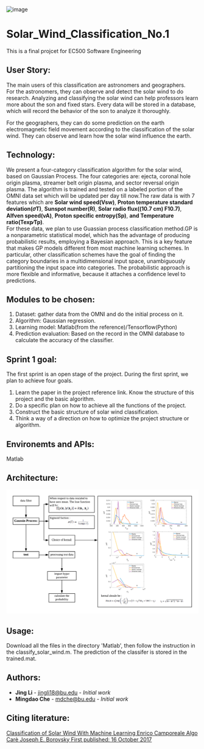 ![image](https://travis-ci.org/ec500-software-engineering/project-05-solar_wind_classification.svg?branch=master)
# Solar_Wind_Classification_No.1
This is a final projcet for EC500 Software Engineering

## User Story:
The main users of this classification are astronomers and geographers.<br>
For the astronomers, they can observe and detect the solar wind to do research. Analyzing and classifying the solar wind can help professors learn more about the son and fixed stars. Every data will be stored in a database, which will record the behavior of the son to analyze it thoroughly.<br>

For the geographers, they can do some prediction on the earth electromagnetic field movement according to the classification of the solar wind. They can observe and learn how the solar wind influence the earth.<br>


## Technology:
We present a four-category classification algorithm for the solar wind, based on Gaussian Process. The four categories are: ejecta, coronal hole origin plasma, streamer belt origin plasma, and sector reversal origin plasma. The algorithm is trained and tested on a labeled portion of the OMNI data set which will be updated per day till now.The raw data is with 7 features which are **Solar wind speed(Vsw)**,
**Proton temperature standard deviation(𝜎T)**, **Sunspot number(R)**, **Solar radio flux((10.7 cm) F10.7)**, **Alfven speed(vA)**, **Proton specific entropy(Sp)**, **and Temperature ratio(Texp∕Tp)**.<br>
For these data, we plan to use Guassian process classification method.GP is a nonparametric statistical model, which has the advantage of producing probabilistic results, employing a Bayesian approach. This is a key feature that makes GP models different from most machine learning schemes. In particular, other classification schemes have the goal of finding the category boundaries in a multidimensional input space, unambiguously partitioning the input space into categories. The probabilistic approach is more flexible and informative, because it attaches a confidence level to predictions.<br>

## Modules to be chosen:
1.	Dataset: gather data from the OMNI and do the initial process on it.<br>
2.	Algorithm: Gaussian regression.<br>
3.	Learning model: Matlab(from the reference)/Tensorflow(Python)<br>
4.	Prediction evaluation: Based on the record in the OMNI database to calculate the accuracy of the classifier.<br>

## Sprint 1 goal:
The first sprint is an open stage of the project. During the first sprint, we plan to achieve four goals.<br>
1.	Learn the paper in the project reference link. Know the structure of this project and the basic algorithm.<br>
2.	Do a specific plan on how to achieve all the functions of the project.<br>
3.	Construct the basic structure of solar wind classification.<br>
4.	Think a way of a direction on how to optimize the project structure or algorithm.<br>

## Environemts and APIs:
Matlab<br>

## Architecture:
![image](https://github.com/ec500-software-engineering/project-05-solar_wind_classification/blob/master/images/Blank%20Diagram.png) 

## Usage:
Download all the files in the directory 'Matlab', then follow the instruction in the classify_solar_wind.m. The prediction of the classifer is stored in the trained.mat.


## Authors:

* **Jing Li** - jingli18@bu.edu - *Initial work*
* **Mingdao Che** - mdche@bu.edu - *Initial work*

## Citing literature:
[Classification of Solar Wind With Machine Learning Enrico Camporeale  Algo Carè  Joseph E. Borovsky First published: 16 October 2017](https://agupubs.onlinelibrary.wiley.com/doi/abs/10.1002/2017JA024383)
